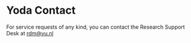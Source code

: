 # Yoda Contact

For service requests of any kind, you can contact the Research Support Desk at [rdm@vu.nl](mailto:rdm@vu.nl)

